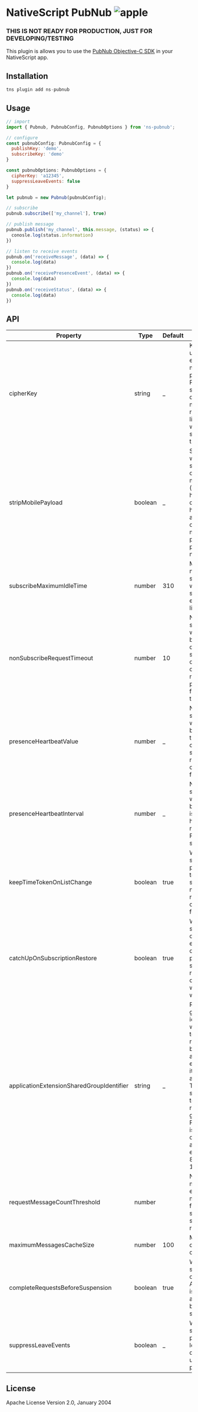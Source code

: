# NativeScript PubNub ![apple](https://cdn3.iconfinder.com/data/icons/picons-social/57/16-apple-32.png)

### THIS IS NOT READY FOR PRODUCTION, JUST FOR DEVELOPING/TESTING

This plugin is allows you to use the [PubNub Objective-C SDK](https://www.pubnub.com/docs/ios-objective-c/pubnub-objective-c-sdk) in your NativeScript app.

## Installation

```javascript
tns plugin add ns-pubnub
```

## Usage

```javascript
// import
import { Pubnub, PubnubConfig, PubnubOptions } from 'ns-pubnub';

// configure
const pubnubConfig: PubnubConfig = {
  publishKey: 'demo',
  subscribeKey: 'demo'
}

const pubnubOptions: PubnubOptions = {
  cipherKey: 'a12345',
  suppressLeaveEvents: false
}

let pubnub = new Pubnub(pubnubConfig);

// subscribe
pubnub.subscribe(['my_channel'], true)

// publish message
pubnub.publish('my_channel', this.message, (status) => {
  conosle.log(status.information)
})

// listen to receive events
pubnub.on('receiveMessage', (data) => {
  console.log(data)
})
pubnub.on('receivePresenceEvent', (data) => {
  console.log(data)
})
pubnub.on('receiveStatus', (data) => {
  console.log(data)
})
```

## API

| Property | Type | Default | Description |
| --- | --- | --- | --- |
| cipherKey | string | _ | Key which is used to encrypt messages pushed to PubNub service and decrypt messages received from live feeds on which client subscribed at this moment. |
| stripMobilePayload | boolean | _ | Stores whether client should strip out received messages (real-time and history) from data which has been appended by client (like mobile payload for push notifications). |
| subscribeMaximumIdleTime | number | 310 | Maximum number of seconds which client should wait for events from live feed. |
| nonSubscribeRequestTimeout | number | 10 | Number of seconds which is used by client during non-subscription operations to check whether response potentially failed with timeout or not. |
| presenceHeartbeatValue | number | _ | Number of seconds which is used by server to track whether client still subscribed on remote data objects live feed or not. |
| presenceHeartbeatInterval | number | _ | Number of seconds which is used by client to issue heartbeat requests to PubNub service. |
| keepTimeTokenOnListChange | boolean | true | Whether client should keep previous time token when subscribe on new set of remote data objects live feeds. |
| catchUpOnSubscriptionRestore | boolean | true | Whether client should try to catch up for events which occurred on previously subscribed remote data objects feed while client was off-line. |
| applicationExtensionSharedGroupIdentifier | string | _ | Reference on group identifier which is used to share request cache between application extension and it's containing application. This property should be set to valid registered group only if PubNub client is used inside of application's extension (iOS 8.0+, macOS 10.10+). |
| requestMessageCountThreshold | number |  | Number of maximum expected messages from PubNub service in single response. |
| maximumMessagesCacheSize | number | 100 | Messages de-duplication cache size |
| completeRequestsBeforeSuspension | boolean | true | Whether client should try complete all API call which is done before application will be completely suspended. |
| suppressLeaveEvents | boolean | _ | Whether client shouldn't send presence leave events during unsubscription process. |

## License

Apache License Version 2.0, January 2004

